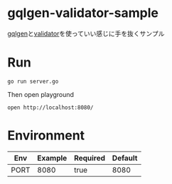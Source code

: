 # gqlgen-validator-sample

[gqlgen](https://github.com/99designs/gqlgen)と[validator](https://github.com/go-playground/validator)を使っていい感じに手を抜くサンプル

# Run

```
go run server.go
```

Then open playground

```
open http://localhost:8080/
```

# Environment

| Env  | Example | Required | Default |
|------|---------|----------|---------|
| PORT | 8080    | true     | 8080    |
